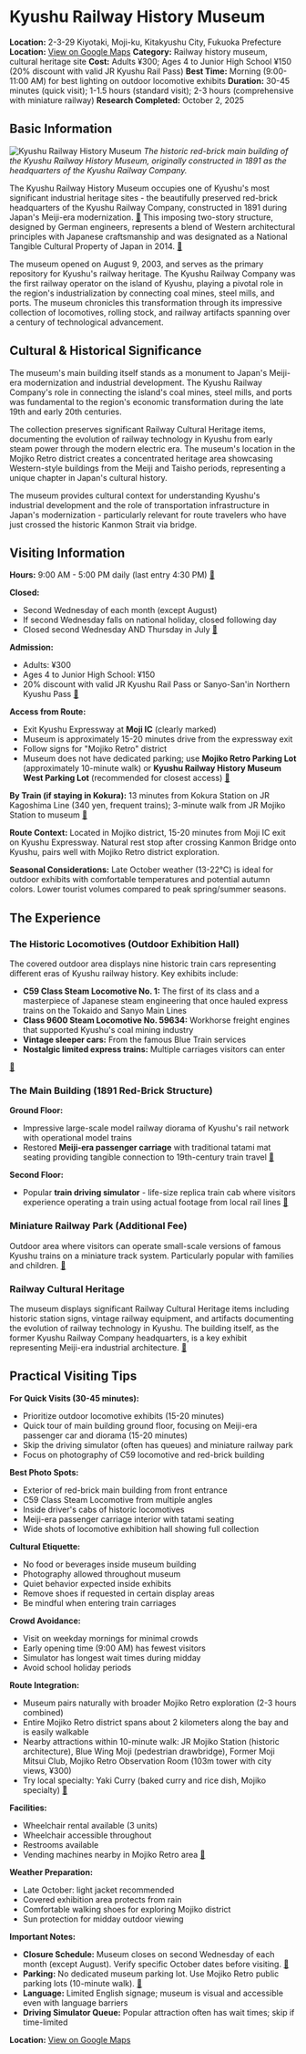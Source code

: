 # Kyushu Railway History Museum

**Location:** 2-3-29 Kiyotaki, Moji-ku, Kitakyushu City, Fukuoka Prefecture
**Location:** [View on Google Maps](https://maps.google.com/maps?q=33.9431,130.9617)
**Category:** Railway history museum, cultural heritage site
**Cost:** Adults ¥300; Ages 4 to Junior High School ¥150 (20% discount with valid JR Kyushu Rail Pass)
**Best Time:** Morning (9:00-11:00 AM) for best lighting on outdoor locomotive exhibits
**Duration:** 30-45 minutes (quick visit); 1-1.5 hours (standard visit); 2-3 hours (comprehensive with miniature railway)
**Research Completed:** October 2, 2025

## Basic Information

![Kyushu Railway History Museum](https://upload.wikimedia.org/wikipedia/commons/1/1d/Kyushu_Railway_History_Museum_01.JPG)
*The historic red-brick main building of the Kyushu Railway History Museum, originally constructed in 1891 as the headquarters of the Kyushu Railway Company.*

The Kyushu Railway History Museum occupies one of Kyushu's most significant industrial heritage sites - the beautifully preserved red-brick headquarters of the Kyushu Railway Company, constructed in 1891 during Japan's Meiji-era modernization. [🔗](https://kitakyushucity.guide/en/spots/detail/db646952-5b7f-4655-ad32-c6409a032d9b) This imposing two-story structure, designed by German engineers, represents a blend of Western architectural principles with Japanese craftsmanship and was designated as a National Tangible Cultural Property of Japan in 2014. [🔗](https://en.wikipedia.org/wiki/Kyushu_Railway_History_Museum)

The museum opened on August 9, 2003, and serves as the primary repository for Kyushu's railway heritage. The Kyushu Railway Company was the first railway operator on the island of Kyushu, playing a pivotal role in the region's industrialization by connecting coal mines, steel mills, and ports. The museum chronicles this transformation through its impressive collection of locomotives, rolling stock, and railway artifacts spanning over a century of technological advancement.

## Cultural & Historical Significance

The museum's main building itself stands as a monument to Japan's Meiji-era modernization and industrial development. The Kyushu Railway Company's role in connecting the island's coal mines, steel mills, and ports was fundamental to the region's economic transformation during the late 19th and early 20th centuries.

The collection preserves significant Railway Cultural Heritage items, documenting the evolution of railway technology in Kyushu from early steam power through the modern electric era. The museum's location in the Mojiko Retro district creates a concentrated heritage area showcasing Western-style buildings from the Meiji and Taisho periods, representing a unique chapter in Japan's cultural history.

The museum provides cultural context for understanding Kyushu's industrial development and the role of transportation infrastructure in Japan's modernization - particularly relevant for route travelers who have just crossed the historic Kanmon Strait via bridge.

## Visiting Information

**Hours:** 9:00 AM - 5:00 PM daily (last entry 4:30 PM) [🔗](https://kitakyushucity.guide/en/spots/detail/db646952-5b7f-4655-ad32-c6409a032d9b)

**Closed:**
- Second Wednesday of each month (except August)
- If second Wednesday falls on national holiday, closed following day
- Closed second Wednesday AND Thursday in July
[🔗](https://kitakyushucity.guide/en/spots/detail/db646952-5b7f-4655-ad32-c6409a032d9b)

**Admission:**
- Adults: ¥300
- Ages 4 to Junior High School: ¥150
- 20% discount with valid JR Kyushu Rail Pass or Sanyo-San'in Northern Kyushu Pass
[🔗](https://kitakyushucity.guide/en/spots/detail/db646952-5b7f-4655-ad32-c6409a032d9b)

**Access from Route:**
- Exit Kyushu Expressway at **Moji IC** (clearly marked)
- Museum is approximately 15-20 minutes drive from the expressway exit
- Follow signs for "Mojiko Retro" district
- Museum does not have dedicated parking; use **Mojiko Retro Parking Lot** (approximately 10-minute walk) or **Kyushu Railway History Museum West Parking Lot** (recommended for closest access)
[🔗](http://www.k-rhm.jp/guide/)

**By Train (if staying in Kokura):** 13 minutes from Kokura Station on JR Kagoshima Line (340 yen, frequent trains); 3-minute walk from JR Mojiko Station to museum [🔗](https://www.japan-guide.com/e/e4878.html)

**Route Context:** Located in Mojiko district, 15-20 minutes from Moji IC exit on Kyushu Expressway. Natural rest stop after crossing Kanmon Bridge onto Kyushu, pairs well with Mojiko Retro district exploration.

**Seasonal Considerations:** Late October weather (13-22°C) is ideal for outdoor exhibits with comfortable temperatures and potential autumn colors. Lower tourist volumes compared to peak spring/summer seasons.

## The Experience

### The Historic Locomotives (Outdoor Exhibition Hall)

The covered outdoor area displays nine historic train cars representing different eras of Kyushu railway history. Key exhibits include:

- **C59 Class Steam Locomotive No. 1:** The first of its class and a masterpiece of Japanese steam engineering that once hauled express trains on the Tokaido and Sanyo Main Lines
- **Class 9600 Steam Locomotive No. 59634:** Workhorse freight engines that supported Kyushu's coal mining industry
- **Vintage sleeper cars:** From the famous Blue Train services
- **Nostalgic limited express trains:** Multiple carriages visitors can enter

[🔗](http://www.k-rhm.jp/)

### The Main Building (1891 Red-Brick Structure)

**Ground Floor:**
- Impressive large-scale model railway diorama of Kyushu's rail network with operational model trains
- Restored **Meiji-era passenger carriage** with traditional tatami mat seating providing tangible connection to 19th-century train travel
[🔗](https://kitakyushucity.guide/en/spots/detail/db646952-5b7f-4655-ad32-c6409a032d9b)

**Second Floor:**
- Popular **train driving simulator** - life-size replica train cab where visitors experience operating a train using actual footage from local rail lines
[🔗](https://kitakyushucity.guide/en/spots/detail/db646952-5b7f-4655-ad32-c6409a032d9b)

### Miniature Railway Park (Additional Fee)

Outdoor area where visitors can operate small-scale versions of famous Kyushu trains on a miniature track system. Particularly popular with families and children. [🔗](http://www.k-rhm.jp/)

### Railway Cultural Heritage

The museum displays significant Railway Cultural Heritage items including historic station signs, vintage railway equipment, and artifacts documenting the evolution of railway technology in Kyushu. The building itself, as the former Kyushu Railway Company headquarters, is a key exhibit representing Meiji-era industrial architecture. [🔗](https://kitakyushucity.guide/en/spots/detail/db646952-5b7f-4655-ad32-c6409a032d9b)

## Practical Visiting Tips

**For Quick Visits (30-45 minutes):**
- Prioritize outdoor locomotive exhibits (15-20 minutes)
- Quick tour of main building ground floor, focusing on Meiji-era passenger car and diorama (15-20 minutes)
- Skip the driving simulator (often has queues) and miniature railway park
- Focus on photography of C59 locomotive and red-brick building

**Best Photo Spots:**
- Exterior of red-brick main building from front entrance
- C59 Class Steam Locomotive from multiple angles
- Inside driver's cabs of historic locomotives
- Meiji-era passenger carriage interior with tatami seating
- Wide shots of locomotive exhibition hall showing full collection

**Cultural Etiquette:**
- No food or beverages inside museum building
- Photography allowed throughout museum
- Quiet behavior expected inside exhibits
- Remove shoes if requested in certain display areas
- Be mindful when entering train carriages

**Crowd Avoidance:**
- Visit on weekday mornings for minimal crowds
- Early opening time (9:00 AM) has fewest visitors
- Simulator has longest wait times during midday
- Avoid school holiday periods

**Route Integration:**
- Museum pairs naturally with broader Mojiko Retro exploration (2-3 hours combined)
- Entire Mojiko Retro district spans about 2 kilometers along the bay and is easily walkable
- Nearby attractions within 10-minute walk: JR Mojiko Station (historic architecture), Blue Wing Moji (pedestrian drawbridge), Former Moji Mitsui Club, Mojiko Retro Observation Room (103m tower with city views, ¥300)
- Try local specialty: Yaki Curry (baked curry and rice dish, Mojiko specialty) [🔗](https://www.japan-guide.com/e/e4878.html)

**Facilities:**
- Wheelchair rental available (3 units)
- Wheelchair accessible throughout
- Restrooms available
- Vending machines nearby in Mojiko Retro area
[🔗](https://kitakyushucity.guide/en/spots/detail/db646952-5b7f-4655-ad32-c6409a032d9b)

**Weather Preparation:**
- Late October: light jacket recommended
- Covered exhibition area protects from rain
- Comfortable walking shoes for exploring Mojiko district
- Sun protection for midday outdoor viewing

**Important Notes:**
- **Closure Schedule:** Museum closes on second Wednesday of each month (except August). Verify specific October dates before visiting. [🔗](https://kitakyushucity.guide/en/spots/detail/db646952-5b7f-4655-ad32-c6409a032d9b)
- **Parking:** No dedicated museum parking lot. Use Mojiko Retro public parking lots (10-minute walk). [🔗](http://www.k-rhm.jp/guide/)
- **Language:** Limited English signage; museum is visual and accessible even with language barriers
- **Driving Simulator Queue:** Popular attraction often has wait times; skip if time-limited

**Location:** [View on Google Maps](https://maps.google.com/maps?q=33.9431,130.9617)
